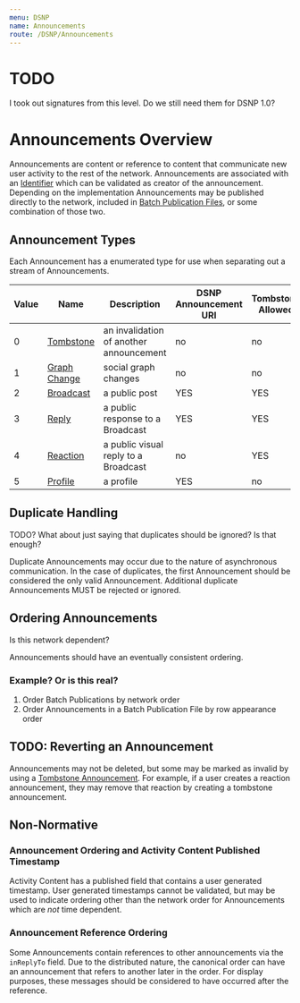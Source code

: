 ```yaml
---
menu: DSNP
name: Announcements
route: /DSNP/Announcements
---
```



# TODO

I took out signatures from this level. Do we still need them for DSNP 1.0?


# Announcements Overview

Announcements are content or reference to content that communicate new user activity to the rest of the network.
Announcements are associated with an [Identifier](/DSNP/Identifiers) which can be validated as creator of the announcement.
Depending on the implementation Announcements may be published directly to the network, included in [Batch Publication Files](/DSNP/BatchPublications), or some combination of those two.

## Announcement Types

Each Announcement has a enumerated type for use when separating out a stream of Announcements.

| Value | Name | Description | DSNP Announcement URI | Tombstone Allowed |
|------ | ---- | ----------- | --------------------- | ----------------- |
| 0 | [Tombstone](/DSNP/Types/Tombstone) | an invalidation of another announcement | no | no |
| 1 | [Graph Change](/DSNP/Types/GraphChange) | social graph changes | no | no |
| 2 | [Broadcast](/DSNP/Types/Broadcast) | a public post | YES | YES |
| 3 | [Reply](/DSNP/Types/Reply) | a public response to a Broadcast | YES | YES |
| 4 | [Reaction](/DSNP/Types/Reaction) | a public visual reply to a Broadcast | no | YES |
| 5 | [Profile](/DSNP/Types/Profile) | a profile | YES | no |


## Duplicate Handling

TODO? What about just saying that duplicates should be ignored? Is that enough?

Duplicate Announcements may occur due to the nature of asynchronous communication.
In the case of duplicates, the first Announcement should be considered the only valid Announcement.
Additional duplicate Announcements MUST be rejected or ignored.

## Ordering Announcements

Is this network dependent?

Announcements should have an eventually consistent ordering.

### Example? Or is this real?

1. Order Batch Publications by network order
2. Order Announcements in a Batch Publication File by row appearance order

## TODO: Reverting an Announcement

Announcements may not be deleted, but some may be marked as invalid by using a [Tombstone Announcement](/DSNP/Types/Tombstone).
For example, if a user creates a reaction announcement, they may remove that reaction by creating a tombstone announcement.


## Non-Normative

### Announcement Ordering and Activity Content Published Timestamp

Activity Content has a published field that contains a user generated timestamp.
User generated timestamps cannot be validated,
but may be used to indicate ordering other than the network order for Announcements which are *not* time dependent.

### Announcement Reference Ordering

Some Announcements contain references to other announcements via the `inReplyTo` field.
Due to the distributed nature, the canonical order can have an announcement that refers to another later in the order.
For display purposes, these messages should be considered to have occurred after the reference.
